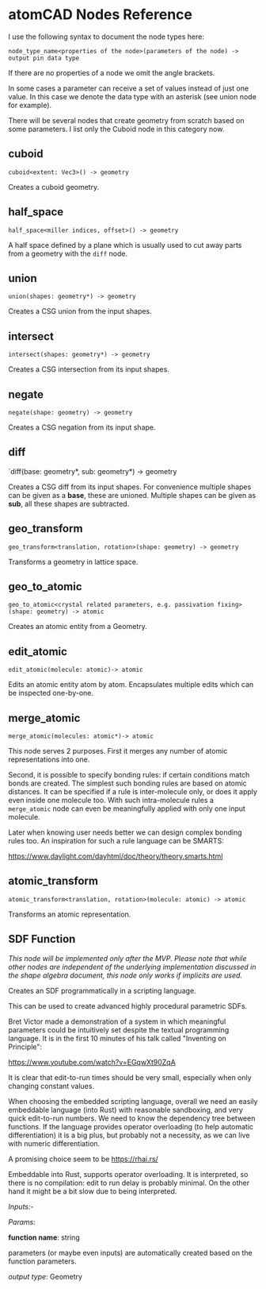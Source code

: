 # atomCAD Nodes Reference 

I use the following syntax to document the node types here:

`node_type_name<properties of the node>(parameters of the node) -> output pin data type`

If there are no properties of a node we omit the angle brackets.

In some cases a parameter can receive a set of values instead of just one value. In this case we denote the data type with an asterisk (see union node for example).   

There will be several nodes that create geometry from scratch based on some parameters. I list only the Cuboid node in this category now.

## cuboid

`cuboid<extent: Vec3>() -> geometry`

Creates a cuboid geometry.

## half_space

`half_space<miller indices, offset>() -> geometry`

A half space defined by a plane which is usually used to cut away parts from a geometry with the `diff` node.

## union

`union(shapes: geometry*) -> geometry`

Creates a CSG union from the input shapes.

## intersect

`intersect(shapes: geometry*) -> geometry`

Creates a CSG intersection from its input shapes.

## negate

`negate(shape: geometry) -> geometry`

Creates a CSG negation from its input shape.

## diff

`diff(base: geometry*, sub: geometry*) -> geometry

Creates a CSG diff from its input shapes. For convenience multiple shapes can be given as a **base**, these are unioned. Multiple shapes can be given as **sub**, all these shapes are subtracted. 

## geo_transform

`geo_transform<translation, rotation>(shape: geometry) -> geometry`

Transforms a geometry in lattice space.

## geo_to_atomic

`geo_to_atomic<crystal related parameters, e.g. passivation fixing>(shape: geometry) -> atomic`

Creates an atomic entity from a Geometry.

## edit_atomic

`edit_atomic(molecule: atomic)-> atomic`

Edits an atomic entity atom by atom. Encapsulates multiple edits which can be inspected one-by-one.

## merge_atomic

`merge_atomic(molecules: atomic*)-> atomic`

This node serves 2 purposes. First it merges any number of atomic representations into one.

Second, it is possible to specify bonding rules: if certain conditions match bonds are created. The simplest such bonding rules are based on atomic distances. It can be specified if a rule is inter-molecule only, or does it apply even inside one molecule too. With such intra-molecule rules a `merge_atomic` node can even be meaningfully applied with only one input molecule.

Later when knowing user needs better we can design complex bonding rules too. An inspiration for such a rule language can be SMARTS:

https://www.daylight.com/dayhtml/doc/theory/theory.smarts.html 

## atomic_transform

`atomic_transform<translation, rotation>(molecule: atomic) -> atomic`

Transforms an atomic representation.

## SDF Function

*This node will be implemented only after the MVP. Please note that while other nodes are independent of the underlying implementation discussed in the shape algebra document, this node only works if implicits are used.*

Creates an SDF programmatically in a scripting language.

This can be used to create advanced highly procedural parametric SDFs.

Bret Victor made a demonstration of a system in which meaningful parameters could be intuitively set despite the textual programming language. It is in the first 10 minutes of his talk called "Inventing on Principle":

https://www.youtube.com/watch?v=EGqwXt90ZqA

It is clear that edit-to-run times should be very small, especially when only changing constant values.

When choosing the embedded scripting language, overall we need an easily embeddable language (into Rust) with reasonable sandboxing, and very quick edit-to-run numbers. We need to know the dependency tree between functions. If the language provides operator overloading (to help automatic differentiation) it is a big plus, but probably not a necessity, as we can live with numeric differentiation.

A promising choice seem to be https://rhai.rs/

Embeddable into Rust, supports operator overloading. It is interpreted, so there is no compilation: edit to run delay is probably minimal. On the other hand it might be a bit slow due to being interpreted.

*Inputs:*-

*Params:*

**function name**: string

parameters (or maybe even inputs) are automatically created based on the function parameters.

*output type*: Geometry